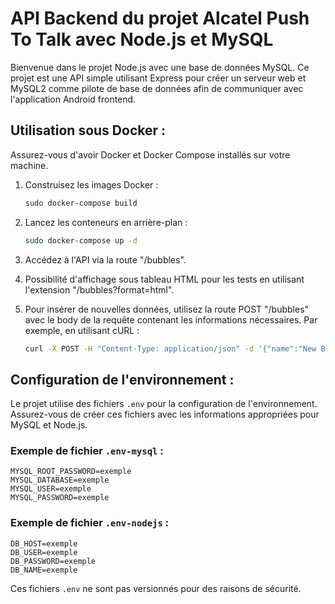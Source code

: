 # API Backend du projet Alcatel Push To Talk avec Node.js et MySQL

Bienvenue dans le projet Node.js avec une base de données MySQL. Ce projet est une API simple utilisant Express pour créer un serveur web et MySQL2 comme pilote de base de données afin de communiquer avec l'application Android frontend.

## Utilisation sous Docker :

Assurez-vous d'avoir Docker et Docker Compose installés sur votre machine.

1. Construisez les images Docker :
    ```bash
    sudo docker-compose build
    ```

2. Lancez les conteneurs en arrière-plan :
    ```bash
    sudo docker-compose up -d
    ```

3. Accédez à l'API via la route "/bubbles".

4. Possibilité d'affichage sous tableau HTML pour les tests en utilisant l'extension "/bubbles?format=html".

5. Pour insérer de nouvelles données, utilisez la route POST "/bubbles" avec le body de la requête contenant les informations nécessaires. Par exemple, en utilisant cURL :

    ```bash
    curl -X POST -H "Content-Type: application/json" -d '{"name":"New Bubble", "lattitude":40.7128, "longitude":-74.0060, "creator":"John Doe"}' http://localhost:3000/bubbles
    ```

## Configuration de l'environnement :

Le projet utilise des fichiers `.env` pour la configuration de l'environnement. Assurez-vous de créer ces fichiers avec les informations appropriées pour MySQL et Node.js.

### Exemple de fichier `.env-mysql` :

```plaintext
MYSQL_ROOT_PASSWORD=exemple
MYSQL_DATABASE=exemple
MYSQL_USER=exemple
MYSQL_PASSWORD=exemple
```

### Exemple de fichier `.env-nodejs` :

```plaintext
DB_HOST=exemple
DB_USER=exemple
DB_PASSWORD=exemple
DB_NAME=exemple
```

Ces fichiers `.env` ne sont pas versionnés pour des raisons de sécurité.